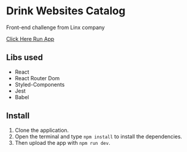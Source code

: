 # Drink Websites Catalog

Front-end challenge from Linx company

[Click Here Run App](https://challenge-linx-vulgo-rnt.vercel.app)

## Libs used
+ React
+ React Router Dom
+ Styled-Components
+ Jest
+ Babel

## Install

1. Clone the application.
2. Open the terminal and type `npm install` to install the dependencies.
3. Then upload the app with `npm run dev`.
